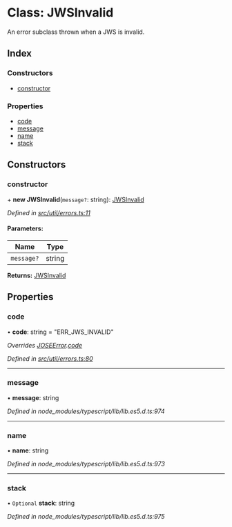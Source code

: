 # Class: JWSInvalid

An error subclass thrown when a JWS is invalid.

## Index

### Constructors

* [constructor](_util_errors_.jwsinvalid.md#constructor)

### Properties

* [code](_util_errors_.jwsinvalid.md#code)
* [message](_util_errors_.jwsinvalid.md#message)
* [name](_util_errors_.jwsinvalid.md#name)
* [stack](_util_errors_.jwsinvalid.md#stack)

## Constructors

### constructor

\+ **new JWSInvalid**(`message?`: string): [JWSInvalid](_util_errors_.jwsinvalid.md)

*Defined in [src/util/errors.ts:11](https://github.com/panva/jose/blob/v3.5.0/src/util/errors.ts#L11)*

#### Parameters:

Name | Type |
------ | ------ |
`message?` | string |

**Returns:** [JWSInvalid](_util_errors_.jwsinvalid.md)

## Properties

### code

•  **code**: string = "ERR\_JWS\_INVALID"

*Overrides [JOSEError](_util_errors_.joseerror.md).[code](_util_errors_.joseerror.md#code)*

*Defined in [src/util/errors.ts:80](https://github.com/panva/jose/blob/v3.5.0/src/util/errors.ts#L80)*

___

### message

•  **message**: string

*Defined in node_modules/typescript/lib/lib.es5.d.ts:974*

___

### name

•  **name**: string

*Defined in node_modules/typescript/lib/lib.es5.d.ts:973*

___

### stack

• `Optional` **stack**: string

*Defined in node_modules/typescript/lib/lib.es5.d.ts:975*
